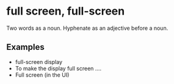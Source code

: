 # full screen, full-screen

Two words as a noun. Hyphenate as an adjective before a noun.

## Examples

- full-screen display
- To make the display full screen ….  
- Full screen (in the UI)
